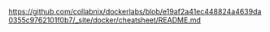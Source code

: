https://github.com/collabnix/dockerlabs/blob/e19af2a41ec448824a4639da0355c9762101f0b7/_site/docker/cheatsheet/README.md